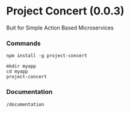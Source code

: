 # Project Concert (0.0.3)

Buit for Simple Action Based Microservices

### Commands
```
npm install -g project-concert

mkdir myapp
cd myapp
project-concert
```

### Documentation
``` /documentation ```